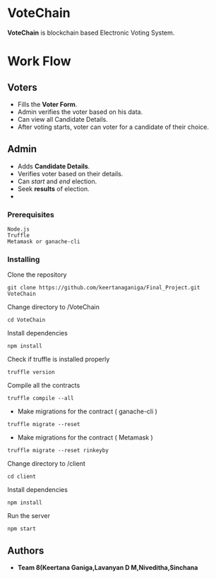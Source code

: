 # VoteChain

**VoteChain** is blockchain based Electronic Voting System.

# Work Flow

## Voters
- Fills the **Voter Form**.
- Admin verifies the voter based on his data.
- Can view all Candidate Details.
- After voting starts, voter can voter for a candidate of their choice.

## Admin
- Adds **Candidate Details**.
- Verifies voter based on their details.
- Can *start* and *end* election.
- Seek **results** of election.
- 
 ### Prerequisites
```
Node.js 
Truffle
Metamask or ganache-cli
```

### Installing
Clone the repository
```
git clone https://github.com/keertanaganiga/Final_Project.git VoteChain
```
Change directory to /VoteChain
```
cd VoteChain
```
Install dependencies
```
npm install
```
Check if truffle is installed properly
```
truffle version
```
Compile all the contracts
```
truffle compile --all
```
- Make migrations for the contract ( ganache-cli )
```
truffle migrate --reset
```
- Make migrations for the contract ( Metamask )
```
truffle migrate --reset rinkeyby
```
Change directory to /client
```
cd client
```
Install dependencies
```
npm install
```
Run the server
```
npm start
```
## Authors
- **Team 8(Keertana Ganiga,Lavanyan D M,Niveditha,Sinchana**

